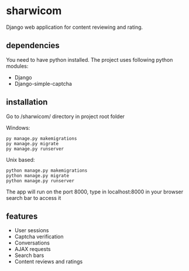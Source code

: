 # sharwicom
Django web application for content reviewing and rating.

## dependencies
You need to have python installed.
The project uses following python modules:
- Django
- Django-simple-captcha

## installation
Go to /sharwicom/ directory in project root folder

Windows:
```
py manage.py makemigrations
py manage.py migrate
py manage.py runserver
```

Unix based:
```
python manage.py makemigrations
python manage.py migrate
python manage.py runserver
```

The app will run on the port 8000, type in localhost:8000 in your browser search bar to access it

## features
- User sessions
- Captcha verification
- Conversations
- AJAX requests
- Search bars
- Content reviews and ratings

